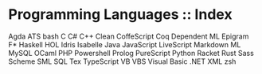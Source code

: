 # Programming Languages :: Index

Agda
ATS
bash
C
C#
C++
Clean
CoffeScript
Coq
Dependent ML
Epigram
F*
Haskell
HOL
Idris
Isabelle
Java
JavaScript
LiveScript
Markdown
ML
MySQL
OCaml
PHP
Powershell
Prolog
PureScript
Python
Racket
Rust
Sass
Scheme
SML
SQL
Tex
TypeScript
VB
VBS
Visual Basic .NET
XML
zsh
